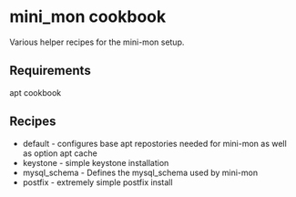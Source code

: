 mini_mon cookbook
=========================
Various helper recipes for the mini-mon setup.

Requirements
------------
apt cookbook

Recipes
---------
- default - configures base apt repostories needed for mini-mon as well as option apt cache
- keystone - simple keystone installation
- mysql_schema - Defines the mysql_schema used by mini-mon
- postfix - extremely simple postfix install
